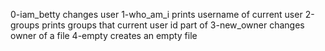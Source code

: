 0-iam_betty changes user
1-who_am_i prints username of current user
2-groups prints groups that current user id part of
3-new_owner changes owner of a file
4-empty creates an empty file
